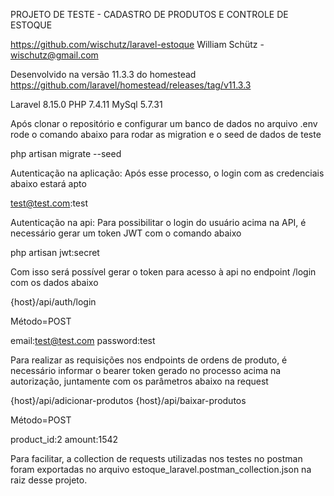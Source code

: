 PROJETO DE TESTE - CADASTRO DE PRODUTOS E CONTROLE DE ESTOQUE

https://github.com/wischutz/laravel-estoque
William Schütz - wischutz@gmail.com


Desenvolvido na versão 11.3.3 do homestead
https://github.com/laravel/homestead/releases/tag/v11.3.3

Laravel 8.15.0
PHP 7.4.11
MySql 5.7.31

Após clonar o repositório e configurar um banco de dados no arquivo .env rode o comando abaixo para rodar as migration e o seed de dados de teste

php artisan migrate --seed

Autenticação na aplicação:
Após esse processo, o login com as credenciais abaixo estará apto

test@test.com:test

Autenticação na api:
Para possibilitar o login do usuário acima na API, é necessário gerar um token JWT com o comando abaixo

php artisan jwt:secret

Com isso será possível gerar o token para acesso à api no endpoint /login com os dados abaixo

{host}/api/auth/login

Método=POST

email:test@test.com
password:test

Para realizar as requisições nos endpoints de ordens de produto, é necessário informar o bearer token gerado no processo acima na autorização, juntamente com os parâmetros abaixo na request

{host}/api/adicionar-produtos
{host}/api/baixar-produtos

Método=POST

product_id:2
amount:1542

Para facilitar, a collection de requests utilizadas nos testes no postman foram exportadas no arquivo estoque_laravel.postman_collection.json na raiz desse projeto.